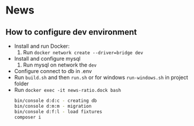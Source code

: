 # News

## How to configure dev environment

- Install and run Docker:
    1. Run `docker network create --driver=bridge dev`
- Install and configure mysql
    1. Run mysql on network the `dev`
- Configure connect to db in .env
- Run `build.sh` and then `run.sh` or for windows `run-windows.sh` in project folder
- Run `docker exec -it news-ratio.dock bash`
    ```bash
    bin/console d:d:c - creating db
    bin/console d:m:m - migration
    bin/console d:f:l - load fixtures
    composer i
